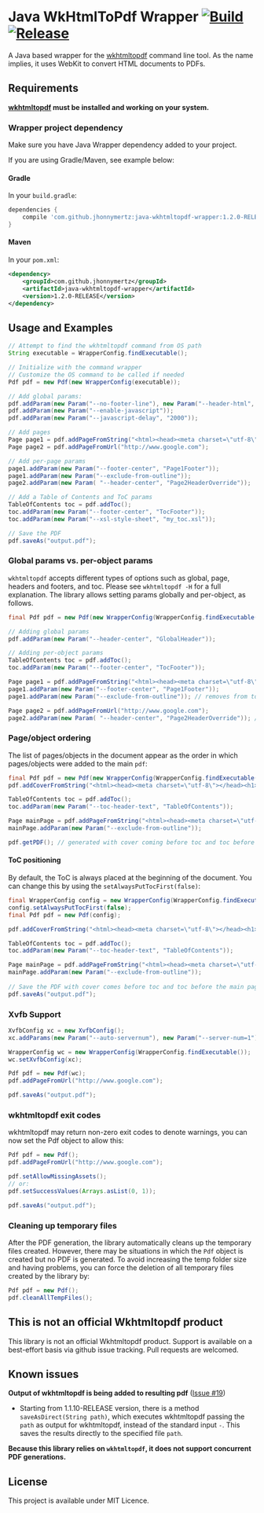 Java WkHtmlToPdf Wrapper [![Build](https://github.com/jhonnymertz/java-wkhtmltopdf-wrapper/actions/workflows/build.yml/badge.svg?branch=master)](https://github.com/jhonnymertz/java-wkhtmltopdf-wrapper/actions/workflows/build.yml) [![Release](https://github.com/jhonnymertz/java-wkhtmltopdf-wrapper/actions/workflows/publish.yml/badge.svg)](https://github.com/jhonnymertz/java-wkhtmltopdf-wrapper/actions/workflows/publish.yml)
=========

A Java based wrapper for the [wkhtmltopdf](http://wkhtmltopdf.org/) command line tool. As the name implies, it uses WebKit to convert HTML documents to PDFs.

Requirements
------------
**[wkhtmltopdf](http://wkhtmltopdf.org/) must be installed and working on your system.**

### Wrapper project dependency
Make sure you have Java Wrapper dependency added to your project.

If you are using Gradle/Maven, see example below:

#### Gradle
In your `build.gradle`:
```groovy
dependencies {
    compile 'com.github.jhonnymertz:java-wkhtmltopdf-wrapper:1.2.0-RELEASE'
}
```

#### Maven
In your `pom.xml`:
```xml
<dependency>
    <groupId>com.github.jhonnymertz</groupId>
    <artifactId>java-wkhtmltopdf-wrapper</artifactId>
    <version>1.2.0-RELEASE</version>
</dependency>
```

Usage and Examples
------------
```java
// Attempt to find the wkhtmltopdf command from OS path
String executable = WrapperConfig.findExecutable();

// Initialize with the command wrapper
// Customize the OS command to be called if needed
Pdf pdf = new Pdf(new WrapperConfig(executable));

// Add global params:
pdf.addParam(new Param("--no-footer-line"), new Param("--header-html", "file:///header.html"));
pdf.addParam(new Param("--enable-javascript"));
pdf.addParam(new Param("--javascript-delay", "2000"));

// Add pages
Page page1 = pdf.addPageFromString("<html><head><meta charset=\"utf-8\"></head><h1>Müller</h1></html>");
Page page2 = pdf.addPageFromUrl("http://www.google.com");

// Add per-page params
page1.addParam(new Param("--footer-center", "Page1Footer"));
page1.addParam(new Param("--exclude-from-outline"));
page2.addParam(new Param( "--header-center", "Page2HeaderOverride"));

// Add a Table of Contents and ToC params
TableOfContents toc = pdf.addToc();
toc.addParam(new Param("--footer-center", "TocFooter"));
toc.addParam(new Param("--xsl-style-sheet", "my_toc.xsl"));

// Save the PDF
pdf.saveAs("output.pdf");
```

### Global params vs. per-object params

`wkhtmltopdf` accepts different types of options such as global, page, headers and footers, and toc. Please see `wkhtmltopdf -H` for a full explanation. The library allows setting params globally and per-object, as follows.

```java
final Pdf pdf = new Pdf(new WrapperConfig(WrapperConfig.findExecutable()));

// Adding global params
pdf.addParam(new Param("--header-center", "GlobalHeader"));

// Adding per-object params
TableOfContents toc = pdf.addToc();
toc.addParam(new Param("--footer-center", "TocFooter"));

Page page1 = pdf.addPageFromString("<html><head><meta charset=\"utf-8\"></head><h1>Page1</h1></html>");
page1.addParam(new Param("--footer-center", "Page1Footer"));
page1.addParam(new Param("--exclude-from-outline")); // removes from toc

Page page2 = pdf.addPageFromUrl("http://www.google.com");
page2.addParam(new Param( "--header-center", "Page2HeaderOverride")); // override global header
```

### Page/object ordering

The list of pages/objects in the document appear as the order in which pages/objects were added to the main `pdf`:

```java
final Pdf pdf = new Pdf(new WrapperConfig(WrapperConfig.findExecutable()));
pdf.addCoverFromString("<html><head><meta charset=\"utf-8\"></head><h1>CoverPage</h1></html>");

TableOfContents toc = pdf.addToc();
toc.addParam(new Param("--toc-header-text", "TableOfContents"));

Page mainPage = pdf.addPageFromString("<html><head><meta charset=\"utf-8\"></head><h2>Heading1</h2></html>");
mainPage.addParam(new Param("--exclude-from-outline"));

pdf.getPDF(); // generated with cover coming before toc and toc before the main page
```

#### ToC positioning

By default, the ToC is always placed at the beginning of the document. You can change this by using the `setAlwaysPutTocFirst(false)`:

```java
final WrapperConfig config = new WrapperConfig(WrapperConfig.findExecutable());
config.setAlwaysPutTocFirst(false);
final Pdf pdf = new Pdf(config);

pdf.addCoverFromString("<html><head><meta charset=\"utf-8\"></head><h1>CoverPage</h1></html>");

TableOfContents toc = pdf.addToc();
toc.addParam(new Param("--toc-header-text", "TableOfContents"));

Page mainPage = pdf.addPageFromString("<html><head><meta charset=\"utf-8\"></head><h2>Heading1</h2></html>");
mainPage.addParam(new Param("--exclude-from-outline"));
        
// Save the PDF with cover comes before toc and toc before the main page 
pdf.saveAs("output.pdf");
```

### Xvfb Support

```java
XvfbConfig xc = new XvfbConfig();
xc.addParams(new Param("--auto-servernum"), new Param("--server-num=1"));

WrapperConfig wc = new WrapperConfig(WrapperConfig.findExecutable());
wc.setXvfbConfig(xc);

Pdf pdf = new Pdf(wc);
pdf.addPageFromUrl("http://www.google.com");

pdf.saveAs("output.pdf");
```

### wkhtmltopdf exit codes

wkhtmltopdf may return non-zero exit codes to denote warnings, you can now set the Pdf object to allow this:

```java
Pdf pdf = new Pdf();
pdf.addPageFromUrl("http://www.google.com");

pdf.setAllowMissingAssets();
// or:  
pdf.setSuccessValues(Arrays.asList(0, 1));

pdf.saveAs("output.pdf");
```

### Cleaning up temporary files

After the PDF generation, the library automatically cleans up the temporary files created. However, there may be situations in which the `Pdf` object is created but no PDF is generated. To avoid increasing the temp folder size and having problems, you can force the deletion of all temporary files created by the library by:

```java
Pdf pdf = new Pdf();
pdf.cleanAllTempFiles();
```

This is not an official Wkhtmltopdf product
------------
This library is not an official Wkhtmltopdf product. Support is available on a best-effort basis via github issue tracking. Pull requests are welcomed.

Known issues
------------

**Output of wkhtmltopdf is being added to resulting pdf** ([Issue #19](https://github.com/jhonnymertz/java-wkhtmltopdf-wrapper/issues/19))
- Starting from 1.1.10-RELEASE version, there is a method `saveAsDirect(String path)`, which executes wkhtmltopdf passing the `path` as output for wkhtmltopdf, instead of the standard input `-`. This saves the results directly to the specified file `path`.

**Because this library relies on `wkhtmltopdf`, it does not support concurrent PDF generations.**

License
------------
This project is available under MIT Licence.
